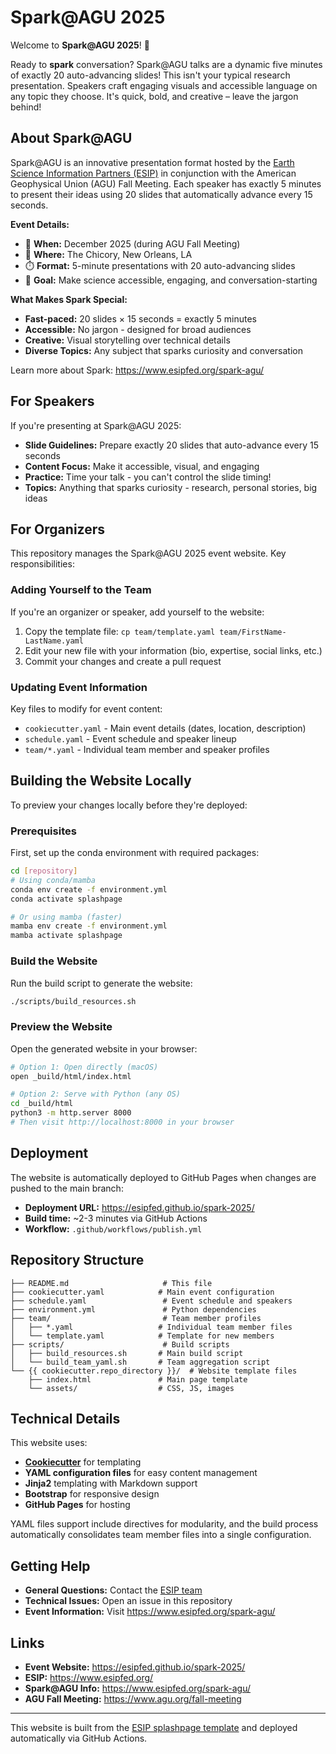 # Spark@AGU 2025

Welcome to **Spark@AGU 2025**! 🌟

Ready to **spark** conversation? Spark@AGU talks are a dynamic five minutes of exactly 20 auto-advancing slides! This isn't your typical research presentation. Speakers craft engaging visuals and accessible language on any topic they choose. It's quick, bold, and creative – leave the jargon behind!

## About Spark@AGU

Spark@AGU is an innovative presentation format hosted by the [Earth Science Information Partners (ESIP)](https://www.esipfed.org/) in conjunction with the American Geophysical Union (AGU) Fall Meeting. Each speaker has exactly 5 minutes to present their ideas using 20 slides that automatically advance every 15 seconds.

**Event Details:**
- 📅 **When:** December 2025 (during AGU Fall Meeting)
- 📍 **Where:** The Chicory, New Orleans, LA
- ⏱️ **Format:** 5-minute presentations with 20 auto-advancing slides
- 🎯 **Goal:** Make science accessible, engaging, and conversation-starting

**What Makes Spark Special:**
- **Fast-paced:** 20 slides × 15 seconds = exactly 5 minutes
- **Accessible:** No jargon - designed for broad audiences
- **Creative:** Visual storytelling over technical details
- **Diverse Topics:** Any subject that sparks curiosity and conversation

Learn more about Spark: https://www.esipfed.org/spark-agu/

## For Speakers

If you're presenting at Spark@AGU 2025:

- **Slide Guidelines:** Prepare exactly 20 slides that auto-advance every 15 seconds
- **Content Focus:** Make it accessible, visual, and engaging
- **Practice:** Time your talk - you can't control the slide timing!
- **Topics:** Anything that sparks curiosity - research, personal stories, big ideas

## For Organizers

This repository manages the Spark@AGU 2025 event website. Key responsibilities:

### Adding Yourself to the Team

If you're an organizer or speaker, add yourself to the website:

1. Copy the template file: `cp team/template.yaml team/FirstName-LastName.yaml`
2. Edit your new file with your information (bio, expertise, social links, etc.)
3. Commit your changes and create a pull request

### Updating Event Information

Key files to modify for event content:

- `cookiecutter.yaml` - Main event details (dates, location, description)
- `schedule.yaml` - Event schedule and speaker lineup
- `team/*.yaml` - Individual team member and speaker profiles

## Building the Website Locally

To preview your changes locally before they're deployed:

### Prerequisites

First, set up the conda environment with required packages:
```bash
cd [repository]
# Using conda/mamba
conda env create -f environment.yml
conda activate splashpage

# Or using mamba (faster)
mamba env create -f environment.yml
mamba activate splashpage
```

### Build the Website

Run the build script to generate the website:

```bash
./scripts/build_resources.sh
```

### Preview the Website

Open the generated website in your browser:

```bash
# Option 1: Open directly (macOS)
open _build/html/index.html 

# Option 2: Serve with Python (any OS)
cd _build/html
python3 -m http.server 8000
# Then visit http://localhost:8000 in your browser
```

## Deployment

The website is automatically deployed to GitHub Pages when changes are pushed to the main branch:

- **Deployment URL:** https://esipfed.github.io/spark-2025/
- **Build time:** ~2-3 minutes via GitHub Actions
- **Workflow:** `.github/workflows/publish.yml`

## Repository Structure

```
├── README.md                     # This file
├── cookiecutter.yaml            # Main event configuration
├── schedule.yaml                 # Event schedule and speakers
├── environment.yml               # Python dependencies
├── team/                         # Team member profiles
│   ├── *.yaml                   # Individual team member files
│   └── template.yaml            # Template for new members
├── scripts/                      # Build scripts
│   ├── build_resources.sh       # Main build script
│   └── build_team_yaml.sh       # Team aggregation script
└── {{ cookiecutter.repo_directory }}/  # Website template files
    ├── index.html               # Main page template
    └── assets/                  # CSS, JS, images
```

## Technical Details

This website uses:

- **[Cookiecutter](https://cookiecutter.readthedocs.io/)** for templating
- **YAML configuration files** for easy content management
- **Jinja2** templating with Markdown support
- **Bootstrap** for responsive design
- **GitHub Pages** for hosting

YAML files support include directives for modularity, and the build process automatically consolidates team member files into a single configuration.

## Getting Help

- **General Questions:** Contact the [ESIP team](https://www.esipfed.org/contact/)
- **Technical Issues:** Open an issue in this repository
- **Event Information:** Visit https://www.esipfed.org/spark-agu/

## Links

- **Event Website:** https://esipfed.github.io/spark-2025/
- **ESIP:** https://www.esipfed.org/
- **Spark@AGU Info:** https://www.esipfed.org/spark-agu/
- **AGU Fall Meeting:** https://www.agu.org/fall-meeting

---

This website is built from the [ESIP splashpage template](https://github.com/uwhackweek/splashpage-template) and deployed automatically via GitHub Actions.
